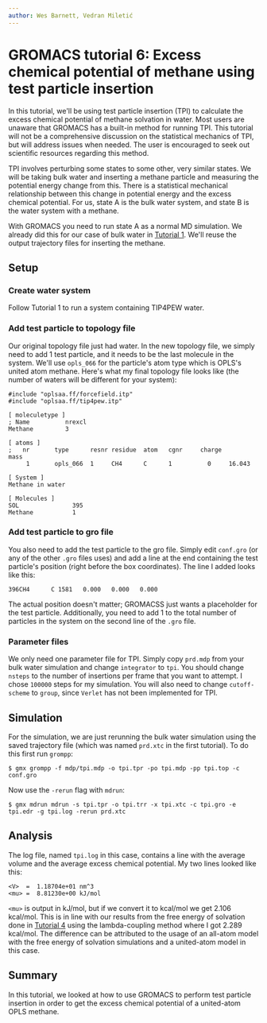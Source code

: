 ```yaml
---
author: Wes Barnett, Vedran Miletić
---
```


# GROMACS tutorial 6: Excess chemical potential of methane using test particle insertion

In this tutorial, we'll be using test particle insertion (TPI) to calculate the excess
chemical potential of methane solvation in water. Most users are unaware that
GROMACS has a built-in method for running TPI. This tutorial will not be a
comprehensive discussion on the statistical mechanics of TPI, but will address
issues when needed. The user is encouraged to seek out scientific resources
regarding this method.

TPI involves perturbing some states to some other, very similar states. We will be
taking bulk water and inserting a methane particle and measuring the
potential energy change from this. There is a statistical mechanical
relationship between this change in potential energy and the excess chemical
potential. For us, state A is the bulk water system, and state B is the water
system with a methane.

With GROMACS you need to run state A as a normal MD simulation. We already did
this for our case of bulk water in [Tutorial 1](../1-tip4pew-water/index.md). We'll reuse the output trajectory
files for inserting the methane.

## Setup

### Create water system

Follow Tutorial 1 to run a system containing TIP4PEW water.

### Add test particle to topology file

Our original topology file just had water. In the new topology file, we simply
need to add 1 test particle, and it needs to be the last molecule in the system.
We'll use `opls_066` for the particle's atom type which is OPLS's united atom
methane. Here's what my final topology file looks like (the number of waters
will be different for your system):

```
#include "oplsaa.ff/forcefield.itp"
#include "oplsaa.ff/tip4pew.itp"

[ moleculetype ]
; Name          nrexcl
Methane         3

[ atoms ]
;   nr       type      resnr residue  atom   cgnr     charge       mass
     1       opls_066  1     CH4      C      1          0     16.043

[ System ]
Methane in water

[ Molecules ]
SOL               395
Methane           1
```

### Add test particle to gro file

You also need to add the test particle to the gro file. Simply edit `conf.gro`
(or any of the other `.gro` files uses) and add a line at the end containing the
test particle's position (right before the box coordinates). The line I added
looks like this:

```
396CH4      C 1581   0.000   0.000   0.000
```

The actual position doesn't matter; GROMACSS just wants a placeholder for the
test particle. Additionally, you need to add 1 to the total number of particles
in the system on the second line of the `.gro` file.

### Parameter files

We only need one parameter file for TPI. Simply copy `prd.mdp` from your bulk
water simulation and change `integrator` to `tpi`. You should change `nsteps` to
the number of insertions per frame that you want to attempt. I chose `100000`
steps for my simulation. You will also need
to change `cutoff-scheme` to `group`, since `Verlet` has not been implemented for
TPI.

## Simulation

For the simulation, we are just rerunning the bulk water simulation using the
saved trajectory file (which was named `prd.xtc` in the first tutorial). To do
this first run `grompp`:

``` shell
$ gmx grompp -f mdp/tpi.mdp -o tpi.tpr -po tpi.mdp -pp tpi.top -c conf.gro
```

Now use the `-rerun` flag with `mdrun`:

``` shell
$ gmx mdrun mdrun -s tpi.tpr -o tpi.trr -x tpi.xtc -c tpi.gro -e tpi.edr -g tpi.log -rerun prd.xtc
```

## Analysis

The log file, named `tpi.log` in this case, contains a line with the
average volume and the average excess chemical potential. My two lines looked
like this:

```
<V>  =  1.18704e+01 nm^3
<mu> =  8.81230e+00 kJ/mol
```

`<mu>` is output in kJ/mol, but if we convert it to kcal/mol we get 2.106
kcal/mol. This is in line with our results from the free energy of solvation
done in [Tutorial 4](../4-methane-fe/index.md)
using the lambda-coupling method where I got 2.289 kcal/mol. The difference can
be attributed to the usage of an all-atom model with the free energy of
solvation simulations and a united-atom model in this case.

## Summary

In this tutorial, we looked at how to use GROMACS to perform test particle
insertion in order to get the excess chemical potential of a united-atom OPLS
methane.
